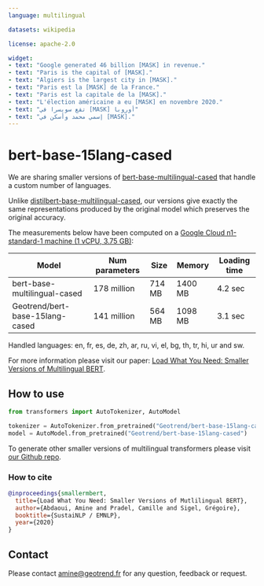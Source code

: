 ```yaml
---
language: multilingual

datasets: wikipedia

license: apache-2.0

widget:
- text: "Google generated 46 billion [MASK] in revenue."
- text: "Paris is the capital of [MASK]."
- text: "Algiers is the largest city in [MASK]."
- text: "Paris est la [MASK] de la France."
- text: "Paris est la capitale de la [MASK]."
- text: "L'élection américaine a eu [MASK] en novembre 2020."
- text: "تقع سويسرا في [MASK] أوروبا"
- text: "إسمي محمد وأسكن في [MASK]."
---
```


# bert-base-15lang-cased

We are sharing smaller versions of [bert-base-multilingual-cased](https://huggingface.co/bert-base-multilingual-cased) that handle a custom number of languages.

Unlike [distilbert-base-multilingual-cased](https://huggingface.co/distilbert-base-multilingual-cased), our versions give exactly the same representations produced by the original model which preserves the original accuracy.

The measurements below have been computed on a [Google Cloud n1-standard-1 machine (1 vCPU, 3.75 GB)](https://cloud.google.com/compute/docs/machine-types\#n1_machine_type):

|             Model               | Num parameters |   Size   |  Memory  | Loading time |
| ------------------------------- | -------------- | -------- | -------- | ------------ |
| bert-base-multilingual-cased    |   178 million  |  714 MB  | 1400 MB  |    4.2 sec   |
| Geotrend/bert-base-15lang-cased |   141 million  |  564 MB  | 1098 MB  |    3.1 sec   |

Handled languages: en, fr, es, de, zh, ar, ru, vi, el, bg, th, tr, hi, ur and sw.

For more information please visit our paper: [Load What You Need: Smaller Versions of Multilingual BERT](https://www.aclweb.org/anthology/2020.sustainlp-1.16.pdf).

## How to use

```python
from transformers import AutoTokenizer, AutoModel

tokenizer = AutoTokenizer.from_pretrained("Geotrend/bert-base-15lang-cased")
model = AutoModel.from_pretrained("Geotrend/bert-base-15lang-cased")

```

To generate other smaller versions of multilingual transformers please visit [our Github repo](https://github.com/Geotrend-research/smaller-transformers).

### How to cite

```bibtex
@inproceedings{smallermbert,
  title={Load What You Need: Smaller Versions of Mutlilingual BERT},
  author={Abdaoui, Amine and Pradel, Camille and Sigel, Grégoire},
  booktitle={SustaiNLP / EMNLP},
  year={2020}
}
```

## Contact 

Please contact amine@geotrend.fr for any question, feedback or request.
